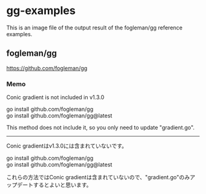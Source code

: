 # gg-examples

This is an image file of the output result of the fogleman/gg reference examples.

## fogleman/gg

https://github.com/fogleman/gg


### Memo

Conic gradient is not included in v1.3.0


go install github.com/fogleman/gg  
go install github.com/fogleman/gg@latest

This method does not include it, so you only need to update "gradient.go".

---

Conic gradientはv1.3.0には含まれていないです。

go install github.com/fogleman/gg  
go install github.com/fogleman/gg@latest

これらの方法ではConic gradientは含まれていないので、"gradient.go"のみアップデートするとよいと思います。